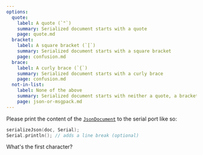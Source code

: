 ```yaml
---
options:
  quote:
    label: A quote (`"`)
    summary: Serialized document starts with a quote
    page: quote.md
  bracket:
    label: A square bracket (`[`)
    summary: Serialized document starts with a square bracket
    page: confusion.md
  brace:
    label: A curly brace (`{`)
    summary: Serialized document starts with a curly brace
    page: confusion.md
  not-in-list:
    label: None of the above
    summary: Serialized document starts with neither a quote, a bracket, nor a brace.
    page: json-or-msgpack.md
---
```


Please print the content of the [`JsonDocument`](/v6/api/jsondocument/) to the serial port like so:

```c++
serializeJson(doc, Serial);
Serial.println(); // adds a line break (optional)
```

What's the first character?
